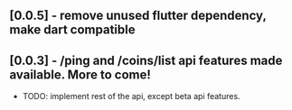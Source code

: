 ## [0.0.5] - remove unused flutter dependency, make dart compatible
## [0.0.3] - /ping and /coins/list api features made available. More to come!

* TODO: implement rest of the api, except beta api features.
